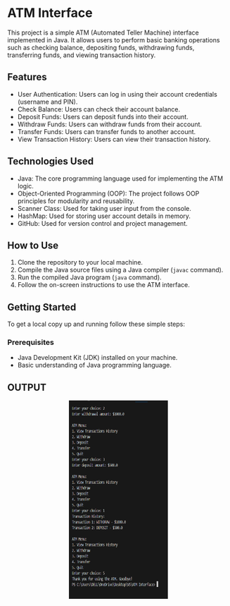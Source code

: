 # ATM Interface

This project is a simple ATM (Automated Teller Machine) interface implemented in Java. It allows users to perform basic banking operations such as checking balance, depositing funds, withdrawing funds, transferring funds, and viewing transaction history.

## Features

- User Authentication: Users can log in using their account credentials (username and PIN).
- Check Balance: Users can check their account balance.
- Deposit Funds: Users can deposit funds into their account.
- Withdraw Funds: Users can withdraw funds from their account.
- Transfer Funds: Users can transfer funds to another account.
- View Transaction History: Users can view their transaction history.

## Technologies Used

- Java: The core programming language used for implementing the ATM logic.
- Object-Oriented Programming (OOP): The project follows OOP principles for modularity and reusability.
- Scanner Class: Used for taking user input from the console.
- HashMap: Used for storing user account details in memory.
- GitHub: Used for version control and project management.

## How to Use

1. Clone the repository to your local machine.
2. Compile the Java source files using a Java compiler (`javac` command).
3. Run the compiled Java program (`java` command).
4. Follow the on-screen instructions to use the ATM interface.

## Getting Started

To get a local copy up and running follow these simple steps:

### Prerequisites

- Java Development Kit (JDK) installed on your machine.
- Basic understanding of Java programming language.

## OUTPUT
<p align="center"><img src="ATM_Interface.png" alt="Output" height=450 width=225></p>
  
